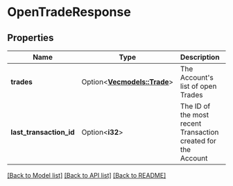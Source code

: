 # OpenTradeResponse

## Properties

Name | Type | Description | Notes
------------ | ------------- | ------------- | -------------
**trades** | Option<[**Vec<models::Trade>**](Trade.md)> | The Account's list of open Trades | [optional]
**last_transaction_id** | Option<**i32**> | The ID of the most recent Transaction created for the Account | [optional]

[[Back to Model list]](../README.md#documentation-for-models) [[Back to API list]](../README.md#documentation-for-api-endpoints) [[Back to README]](../README.md)


